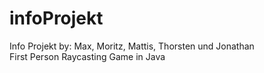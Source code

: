 # infoProjekt
Info Projekt by: Max, Moritz, Mattis, Thorsten und Jonathan <br>
First Person Raycasting Game in Java
